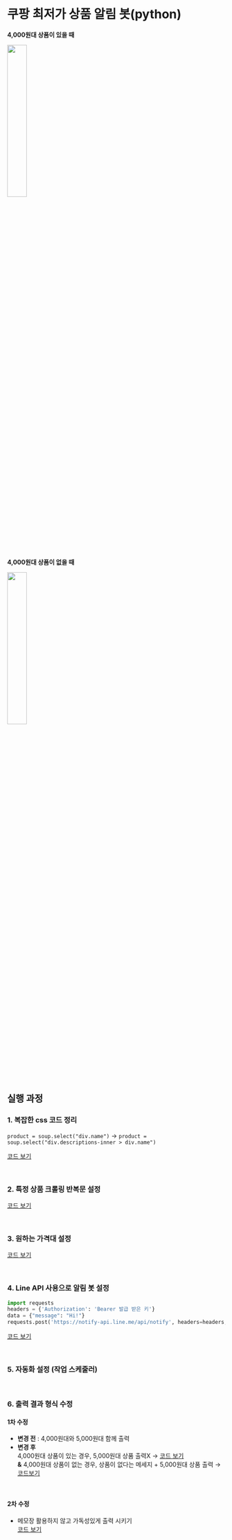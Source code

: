 # 쿠팡 최저가 상품 알림 봇(python) 
**4,000원대 상품이 있을 때**          

<img src = https://user-images.githubusercontent.com/74857364/160288775-4669e5e1-6aef-4124-aaf1-b4e2708c28af.png width="30%">

<br>

**4,000원대 상품이 없을 때**            

<img src = https://user-images.githubusercontent.com/74857364/160288777-32d5bbdc-df72-4570-8892-6f12360ba07b.png width="30%">

<br>

## 실행 과정
### 1. 복잡한 css 코드 정리        
`product = soup.select("div.name")` → `product = soup.select("div.descriptions-inner > div.name")`

[코드 보기](https://github.com/haedal-project/python/blob/b282b3c66a8e3b9a59dd206eed5a015d7e83a484/bot/coupang.py#L22)

<br> 
           
### 2. 특정 상품 크롤링 반복문 설정               
[코드 보기](https://github.com/haedal-project/python/blob/b282b3c66a8e3b9a59dd206eed5a015d7e83a484/bot/coupang.py#L17)

<br> 

### 3. 원하는 가격대 설정       
[코드 보기](https://github.com/haedal-project/python/blob/b282b3c66a8e3b9a59dd206eed5a015d7e83a484/bot/coupang.py#L34)

<br> 

### 4. Line API 사용으로 알림 봇 설정
```python
import requests
headers = {'Authorization': 'Bearer 발급 받은 키'} 
data = {"message": "Hi!"}
requests.post('https://notify-api.line.me/api/notify', headers=headers, data=data)
```
[코드 보기](https://github.com/haedal-project/python/blob/b282b3c66a8e3b9a59dd206eed5a015d7e83a484/bot/coupang.py#L6)

<br> 

### 5. 자동화 설정 (작업 스케줄러)

<br> 

### 6. 출력 결과 형식 수정

#### 1차 수정 
- **변경 전** : 4,000원대와 5,000원대 함께 출력    
- **변경 후**              
4,000원대 상품이 있는 경우, 5,000원대 상품 출력X  → [코드 보기](https://github.com/haedal-project/python/blob/b282b3c66a8e3b9a59dd206eed5a015d7e83a484/bot/coupang.py#L69)        
**&** 4,000원대 상품이 없는 경우, 상품이 없다는 메세지 + 5,000원대 상품 출력 → [코드보기](https://github.com/haedal-project/python/blob/b282b3c66a8e3b9a59dd206eed5a015d7e83a484/bot/coupang.py#L67)   



<br> 

#### 2차 수정
- 메모장 활용하지 않고 가독성있게 출력 시키기    
[코드 보기](https://github.com/haedal-project/python/blob/6499f3c477d6c7d8b9cc963bfc77783ec2bb458f/bot/coupang.py#L50)
